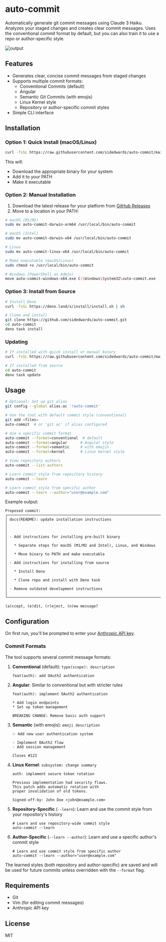 # auto-commit

Automatically generate git commit messages using Claude 3 Haiku. Analyzes your staged changes and creates clear commit messages. Uses the conventional commit format by default, but you can also train it to use a repo or author-specific style.

![output](https://github.com/user-attachments/assets/be56cd5e-d605-41d2-a711-3bb43f398ac7)

## Features

- Generates clear, concise commit messages from staged changes
- Supports multiple commit formats:
  - Conventional Commits (default)
  - Angular
  - Semantic Git Commits (with emojis)
  - Linux Kernel style
  - Repository or author-specific commit styles
- Simple CLI interface

## Installation

### Option 1: Quick Install (macOS/Linux)

```bash
curl -fsSL https://raw.githubusercontent.com/sidedwards/auto-commit/main/scripts/install.sh | bash
```

This will:
- Download the appropriate binary for your system
- Add it to your PATH
- Make it executable

### Option 2: Manual Installation

1. Download the latest release for your platform from [GitHub Releases](https://github.com/sidedwards/auto-commit/releases)
2. Move to a location in your PATH:

```bash
# macOS (M1/M2)
sudo mv auto-commit-darwin-arm64 /usr/local/bin/auto-commit

# macOS (Intel)
sudo mv auto-commit-darwin-x64 /usr/local/bin/auto-commit

# Linux
sudo mv auto-commit-linux-x64 /usr/local/bin/auto-commit

# Make executable (macOS/Linux)
sudo chmod +x /usr/local/bin/auto-commit

# Windows (PowerShell as Admin)
move auto-commit-windows-x64.exe C:\Windows\System32\auto-commit.exe
```

### Option 3: Install from Source

````bash
# Install Deno
curl -fsSL https://deno.land/x/install/install.sh | sh

# Clone and install
git clone https://github.com/sidedwards/auto-commit.git
cd auto-commit
deno task install
````

### Updating

```bash
# If installed with quick install or manual binary
curl -fsSL https://raw.githubusercontent.com/sidedwards/auto-commit/main/scripts/install.sh | bash

# If installed from source
cd auto-commit
deno task update
```

## Usage

```bash
# Optional: Set up git alias
git config --global alias.ac '!auto-commit'

# Use the tool with default commit style (conventional)
git add <files>
auto-commit  # or 'git ac' if alias configured

# Use a specific commit format
auto-commit --format=conventional  # default
auto-commit --format=angular      # Angular style
auto-commit --format=semantic     # with emojis
auto-commit --format=kernel       # Linux kernel style

# View repository authors
auto-commit --list-authors

# Learn commit style from repository history
auto-commit --learn

# Learn commit style from specific author
auto-commit --learn --author="user@example.com"
```

Example output:
```
Proposed commit:
┌────────────────────────────────────────────────────────────────────────┐
│ docs(README): update installation instructions                         │
│                                                                        │
│ - Add instructions for installing pre-built binary                     │
│   * Separate steps for macOS (M1/M2 and Intel), Linux, and Windows     │
│   * Move binary to PATH and make executable                            │
│ - Add instructions for installing from source                          │
│   * Install Deno                                                       │
│   * Clone repo and install with Deno task                              │
│ - Remove outdated development instructions                             │
└────────────────────────────────────────────────────────────────────────┘

(a)ccept, (e)dit, (r)eject, (n)ew message?
```

## Configuration

On first run, you'll be prompted to enter your [Anthropic API key](https://console.anthropic.com/account/keys).

### Commit Formats

The tool supports several commit message formats:

1. **Conventional** (default): `type(scope): description`
   ```
   feat(auth): add OAuth2 authentication
   ```

2. **Angular**: Similar to conventional but with stricter rules
   ```
   feat(auth): implement OAuth2 authentication

   * Add login endpoints
   * Set up token management

   BREAKING CHANGE: Remove basic auth support
   ```

3. **Semantic** (with emojis): `emoji description`
   ```
   ✨ Add new user authentication system

   - Implement OAuth2 flow
   - Add session management

   Closes #123
   ```

4. **Linux Kernel**: `subsystem: change summary`
   ```
   auth: implement secure token rotation

   Previous implementation had security flaws.
   This patch adds automatic rotation with
   proper invalidation of old tokens.

   Signed-off-by: John Doe <john@example.com>
   ```

5. **Repository-Specific** (`--learn`): Learn and use the commit style from your repository's history
   ```
   # Learn and use repository-wide commit style
   auto-commit --learn
   ```

6. **Author-Specific** (`--learn --author`): Learn and use a specific author's commit style
   ```
   # Learn and use commit style from specific author
   auto-commit --learn --author="user@example.com"
   ```

The learned styles (both repository and author-specific) are saved and will be used for future commits unless overridden with the `--format` flag.

## Requirements

- Git
- Vim (for editing commit messages)
- Anthropic API key

## License

MIT
